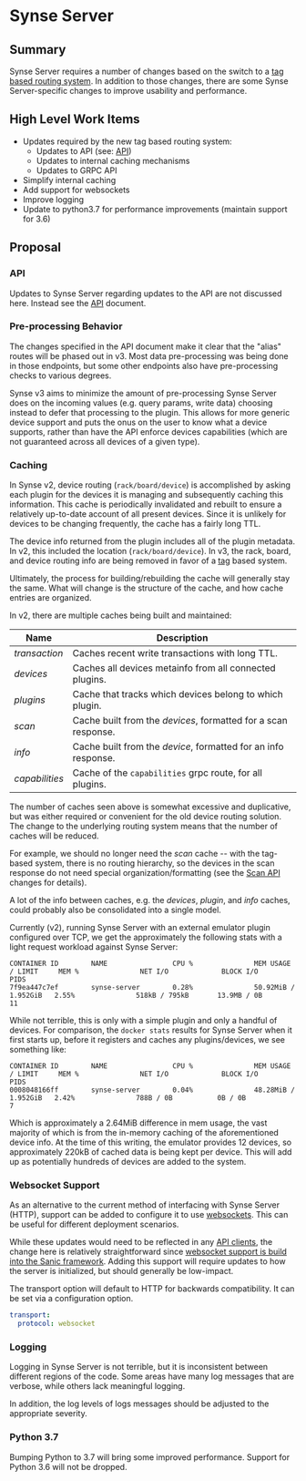 # Synse Server
## Summary
Synse Server requires a number of changes based on the switch to a [tag based routing system](tags.md).
In addition to those changes, there are some Synse Server-specific changes
to improve usability and performance.

## High Level Work Items
- Updates required by the new tag based routing system:
  - Updates to API (see: [API](api.md))
  - Updates to internal caching mechanisms
  - Updates to GRPC API
- Simplify internal caching
- Add support for websockets
- Improve logging
- Update to python3.7 for performance improvements (maintain support for 3.6)

## Proposal
### API
Updates to Synse Server regarding updates to the API are not discussed here. Instead
see the [API](api.md) document.

### Pre-processing Behavior
The changes specified in the API document make it clear that the "alias" routes
will be phased out in v3. Most data pre-processing was being done in those endpoints,
but some other endpoints also have pre-processing checks to various degrees.

Synse v3 aims to minimize the amount of pre-processing Synse Server does on the
incoming values (e.g. query params, write data) choosing instead to defer that processing
to the plugin. This allows for more generic device support and puts the onus on the
user to know what a device supports, rather than have the API enforce devices capabilities
(which are not guaranteed across all devices of a given type).

### Caching
In Synse v2, device routing (`rack/board/device`) is accomplished by asking each plugin
for the devices it is managing and subsequently caching this information. This cache is
periodically invalidated and rebuilt to ensure a relatively up-to-date account of all
present devices. Since it is unlikely for devices to be changing frequently, the cache
has a fairly long TTL. 

The device info returned from the plugin includes all of the plugin metadata. In v2,
this included the location (`rack/board/device`). In v3, the rack, board, and device routing
info are being removed in favor of a [tag](tags.md) based system.

Ultimately, the process for building/rebuilding the cache will generally stay the same.
What will change is the structure of the cache, and how cache entries are organized.

In v2, there are multiple caches being built and maintained:

| Name | Description |
| ---- | ----------- |
| *transaction* | Caches recent write transactions with long TTL. |
| *devices* | Caches all devices metainfo from all connected plugins. |
| *plugins* | Cache that tracks which devices belong to which plugin. |
| *scan* | Cache built from the *devices*, formatted for a scan response. |
| *info* | Cache built from the *device*, formatted for an info response. |
| *capabilities* | Cache of the `capabilities` grpc route, for all plugins. |


The number of caches seen above is somewhat excessive and duplicative, but was either
required or convenient for the old device routing solution. The change to the underlying
routing system means that the number of caches will be reduced.

For example, we should no longer need the *scan* cache -- with the tag-based system,
there is no routing hierarchy, so the devices in the scan response do not need special
organization/formatting (see the [Scan API](api.md#scan) changes for details). 

A lot of the info between caches, e.g. the *devices*, *plugin*, and *info* caches,
could probably also be consolidated into a single model.

Currently (v2), running Synse Server with an external emulator plugin configured over TCP,
we get the approximately the following stats with a light request workload against
Synse Server:

```
CONTAINER ID        NAME                CPU %               MEM USAGE / LIMIT     MEM %               NET I/O             BLOCK I/O           PIDS
7f9ea447c7ef        synse-server        0.28%               50.92MiB / 1.952GiB   2.55%               518kB / 795kB       13.9MB / 0B         11
``` 

While not terrible, this is only with a simple plugin and only a handful of devices.
For comparison, the `docker stats` results for Synse Server when it first starts up,
before it registers and caches any plugins/devices, we see something like:

```
CONTAINER ID        NAME                CPU %               MEM USAGE / LIMIT     MEM %               NET I/O             BLOCK I/O           PIDS
0008048166ff        synse-server        0.04%               48.28MiB / 1.952GiB   2.42%               788B / 0B           0B / 0B             7
```

Which is approximately a 2.64MiB difference in mem usage, the vast majority of which is
from the in-memory caching of the aforementioned device info. At the time of this writing,
the emulator provides 12 devices, so approximately 220kB of cached data is being kept per
device. This will add up as potentially hundreds of devices are added to the system.

### Websocket Support
As an alternative to the current method of interfacing with Synse Server (HTTP), support can
be added to configure it to use [websockets](https://tools.ietf.org/html/rfc6455). This can be
useful for different deployment scenarios.

While these updates would need to be reflected in any [API clients](api-clients.md), the
change here is relatively straightforward since [websocket support is build into the Sanic
framework](https://sanic.readthedocs.io/en/latest/sanic/websocket.html). Adding this support
will require updates to how the server is initialized, but should generally be low-impact.

The transport option will default to HTTP for backwards compatibility. It can be set via
a configuration option.

```yaml
transport: 
  protocol: websocket
```

### Logging
Logging in Synse Server is not terrible, but it is inconsistent between different regions
of the code. Some areas have many log messages that are verbose, while others lack meaningful
logging.

In addition, the log levels of logs messages should be adjusted to the appropriate severity.

### Python 3.7
Bumping Python to 3.7 will bring some improved performance. Support for Python 3.6 will not
be dropped.